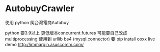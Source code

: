# AutobuyCrawler
使用 python 爬台灣電商Autobuy

python 要3.9以上 更低版本concurrent.futures 可能要自己改成 multiprocessing
使用到 urllib bs4 (mysql.connector) 要 pip install ooxx
live demo http://immargin.asuscomm.com/
